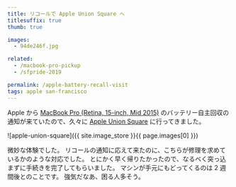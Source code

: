 ```yaml
---
title: リコールで Apple Union Square へ
titlesuffix: true
thumb: true

images:
  - 94de246f.jpg

related:
  - /macbook-pro-pickup
  - /sfpride-2019

permalink: /apple-battery-recall-visit
tags: apple san-francisco
---
```


Apple から [MacBook Pro (Retina, 15-inch, Mid 2015)](/gear#macbook-pro-retina-15-inch-mid-2015) のバッテリー自主回収の通知が来ていたので、久々に [Apple Union Square](https://www.apple.com/retail/unionsquare/) に行ってきました。

![apple-union-square]({{ site.image_store }}{{ page.images[0] }})

微妙な体験でした。
リコールの通知に応えて来たのに、こちらが修理を求めているかのような対応でした。
とにかく早く帰りたかったので、なるべく突っ込まずに手続きを完了してもらいました。
マシンが手元にもどってくるのは 2 週間後とのことです。
強気だなあ、困る人多そう。
